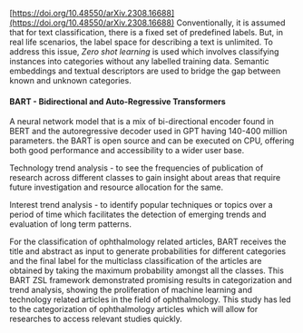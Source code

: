
[https://doi.org/10.48550/arXiv.2308.16688](https://doi.org/10.48550/arXiv.2308.16688)
Conventionally, it is assumed that for text classification, there is a fixed set of predefined labels. But, in real life scenarios, the label space for describing a text is unlimited. To address this issue, _Zero shot learning_ is used which involves classifying instances into categories without any labelled training data. Semantic embeddings and textual descriptors are used to bridge the gap between known and unknown categories.

#### BART - Bidirectional and Auto-Regressive Transformers 

A neural network model that is a mix of bi-directional encoder found in BERT and the autoregressive decoder used in GPT having 140-400 million parameters. the BART is open source and can be executed on CPU, offering both good performance and accessibility to a wider user base.

Technology trend analysis - to see the frequencies of publication of research across different classes to gain insight about areas that require future investigation and resource allocation for the same.

Interest trend analysis -  to identify popular techniques or topics over a period of time which facilitates the detection of emerging trends and evaluation of long term patterns.


For the classification of ophthalmology related articles, BART receives the title and abstract as input to generate probabilities for different categories and the final label for the multiclass classification of the articles are obtained by taking the maximum probability amongst all the classes. This BART ZSL framework demonstrated promising results in categorization and trend analysis, showing the proliferation of machine learning and technology related articles in the field of ophthalmology. This study has led to the categorization of ophthalmology articles which will allow for researches to access relevant studies quickly. 





